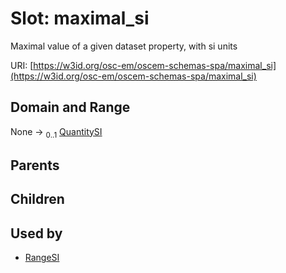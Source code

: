 
# Slot: maximal_si

Maximal value of a given dataset property, with si units

URI: [https://w3id.org/osc-em/oscem-schemas-spa/maximal_si](https://w3id.org/osc-em/oscem-schemas-spa/maximal_si)


## Domain and Range

None &#8594;  <sub>0..1</sub> [QuantitySI](QuantitySI.md)

## Parents


## Children


## Used by

 * [RangeSI](RangeSI.md)
